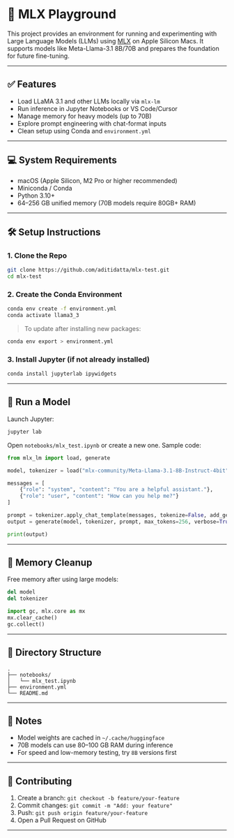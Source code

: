 # 🧠 MLX Playground

This project provides an environment for running and experimenting with Large Language Models (LLMs) using [MLX](https://github.com/ml-explore/mlx) on Apple Silicon Macs. It supports models like Meta-Llama-3.1 8B/70B and prepares the foundation for future fine-tuning.

---

## ✅ Features

- Load LLaMA 3.1 and other LLMs locally via `mlx-lm`
- Run inference in Jupyter Notebooks or VS Code/Cursor
- Manage memory for heavy models (up to 70B)
- Explore prompt engineering with chat-format inputs
- Clean setup using Conda and `environment.yml`

---

## 💻 System Requirements

- macOS (Apple Silicon, M2 Pro or higher recommended)
- Miniconda / Conda
- Python 3.10+
- 64–256 GB unified memory (70B models require 80GB+ RAM)

---

## 🛠️ Setup Instructions

### 1. Clone the Repo

```bash
git clone https://github.com/aditidatta/mlx-test.git
cd mlx-test
````

### 2. Create the Conda Environment

```bash
conda env create -f environment.yml
conda activate llama3_3
```

> To update after installing new packages:

```bash
conda env export > environment.yml
```

### 3. Install Jupyter (if not already installed)

```bash
conda install jupyterlab ipywidgets
```

---

## 🚀 Run a Model

Launch Jupyter:

```bash
jupyter lab
```

Open `notebooks/mlx_test.ipynb` or create a new one. Sample code:

```python
from mlx_lm import load, generate

model, tokenizer = load("mlx-community/Meta-Llama-3.1-8B-Instruct-4bit")

messages = [
    {"role": "system", "content": "You are a helpful assistant."},
    {"role": "user", "content": "How can you help me?"}
]

prompt = tokenizer.apply_chat_template(messages, tokenize=False, add_generation_prompt=True)
output = generate(model, tokenizer, prompt, max_tokens=256, verbose=True)

print(output)
```

---

## 🧹 Memory Cleanup

Free memory after using large models:

```python
del model
del tokenizer

import gc, mlx.core as mx
mx.clear_cache()
gc.collect()
```

---

## 📂 Directory Structure

```
.
├── notebooks/
│   └── mlx_test.ipynb
├── environment.yml
└── README.md
```

---

## 📌 Notes

* Model weights are cached in `~/.cache/huggingface`
* 70B models can use 80–100 GB RAM during inference
* For speed and low-memory testing, try `8B` versions first

---

## 🤝 Contributing

1. Create a branch: `git checkout -b feature/your-feature`
2. Commit changes: `git commit -m "Add: your feature"`
3. Push: `git push origin feature/your-feature`
4. Open a Pull Request on GitHub

---

